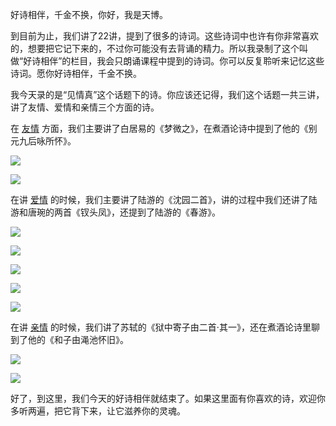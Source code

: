 好诗相伴，千金不换，你好，我是天博。

到目前为止，我们讲了22讲，提到了很多的诗词。这些诗词中也许有你非常喜欢的，想要把它记下来的，不过你可能没有去背诵的精力。所以我录制了这个叫做“好诗相伴”的栏目，我会只朗诵课程中提到的诗词。你可以反复聆听来记忆这些诗词。愿你好诗相伴，千金不换。

我今天录的是“见情真”这个话题下的诗。你应该还记得，我们这个话题一共三讲，讲了友情、爱情和亲情三个方面的诗。

在 [友情](https://time.geekbang.org/column/article/388767) 方面，我们主要讲了白居易的《梦微之》，在煮酒论诗中提到了他的《别元九后咏所怀》。

![](https://static001.geekbang.org/resource/image/0f/25/0fa61529ddd449452c57a681c6e7b125.jpg?wh=1920x1080)

![](https://static001.geekbang.org/resource/image/cc/yy/cc150c8204f560bebbe31d50434572yy.jpg?wh=1920x1609)

在讲 [爱情](https://time.geekbang.org/column/article/389802) 的时候，我们主要讲了陆游的《沈园二首》，讲的过程中我们还讲了陆游和唐琬的两首《钗头凤》，还提到了陆游的《春游》。

![](https://static001.geekbang.org/resource/image/fa/cf/faab3912f3d42c0f38020eed9c62b6cf.jpg?wh=1920x1080)

![](https://static001.geekbang.org/resource/image/13/73/139e5e3837bb4d9f0e36f3538aee4073.jpg?wh=1920x1080)

![](https://static001.geekbang.org/resource/image/4c/3c/4c0b5fa63041f8b6d6f2b89b4748013c.jpg?wh=1920x1080)

![](https://static001.geekbang.org/resource/image/f2/0a/f239400334cc4794e3f683136af8880a.jpg?wh=1920x1080)

![](https://static001.geekbang.org/resource/image/53/ef/53bf054d1f9bbc041a0c57fcf33efdef.jpg?wh=1920x1080)

在讲 [亲情](https://time.geekbang.org/column/article/389831) 的时候，我们讲了苏轼的《狱中寄子由二首·其一》，还在煮酒论诗里聊到了他的《和子由渑池怀旧》。

![](https://static001.geekbang.org/resource/image/bd/89/bdd894ce3642ef2384359c4e6a4cec89.jpg?wh=1920x1080)

![](https://static001.geekbang.org/resource/image/75/37/758f2992b16f54c74d37ea9905cbfc37.jpg?wh=1920x1080)

好了，到这里，我们今天的好诗相伴就结束了。如果这里面有你喜欢的诗，欢迎你多听两遍，把它背下来，让它滋养你的灵魂。